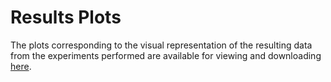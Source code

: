 # Results Plots

The plots corresponding to the visual representation of the resulting data from the experiments performed are available for viewing and downloading [here](https://drive.google.com/drive/folders/1D9kFHj8z-bBTlAPZuksfnYgYpLYz-qFp?usp=sharing).
